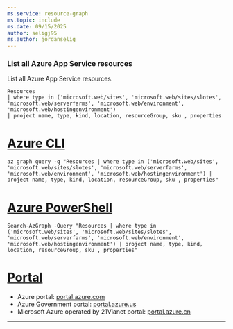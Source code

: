 ```yaml
---
ms.service: resource-graph
ms.topic: include
ms.date: 09/15/2025
author: seligj95
ms.author: jordanselig
---
```


### List all Azure App Service resources

List all Azure App Service resources.

```kusto
Resources
| where type in ('microsoft.web/sites', 'microsoft.web/sites/slotes', 'microsoft.web/serverfarms', 'microsoft.web/environment', 'microsoft.web/hostingenvironment')
| project name, type, kind, location, resourceGroup, sku , properties
```

# [Azure CLI](#tab/azure-cli)

```azurecli-interactive
az graph query -q "Resources | where type in ('microsoft.web/sites', 'microsoft.web/sites/slotes', 'microsoft.web/serverfarms', 'microsoft.web/environment', 'microsoft.web/hostingenvironment') | project name, type, kind, location, resourceGroup, sku , properties"
```

# [Azure PowerShell](#tab/azure-powershell)

```azurepowershell-interactive
Search-AzGraph -Query "Resources | where type in ('microsoft.web/sites', 'microsoft.web/sites/slotes', 'microsoft.web/serverfarms', 'microsoft.web/environment', 'microsoft.web/hostingenvironment') | project name, type, kind, location, resourceGroup, sku , properties"
```

# [Portal](#tab/azure-portal)

- Azure portal: <a href="https://portal.azure.com/#blade/HubsExtension/ArgQueryBlade/query/Resources%0D%0A%7C%20where%20type%20in%20('microsoft.web%2Fsites'%2C%20'microsoft.web%2Fsites%2Fslotes'%2C%20'microsoft.web%2Fserverfarms'%2C%20'microsoft.web%2Fenvironment'%2C%20'microsoft.web%2Fhostingenvironment')%0D%0A%7C%20project%20name%2C%20type%2C%20kind%2C%20location%2C%20resourceGroup%2C%20sku%20%2C%20properties" target="_blank">portal.azure.com</a>
- Azure Government portal: <a href="https://portal.azure.us/#blade/HubsExtension/ArgQueryBlade/query/Resources%0D%0A%7C%20where%20type%20in%20('microsoft.web%2Fsites'%2C%20'microsoft.web%2Fsites%2Fslotes'%2C%20'microsoft.web%2Fserverfarms'%2C%20'microsoft.web%2Fenvironment'%2C%20'microsoft.web%2Fhostingenvironment')%0D%0A%7C%20project%20name%2C%20type%2C%20kind%2C%20location%2C%20resourceGroup%2C%20sku%20%2C%20properties" target="_blank">portal.azure.us</a>
- Microsoft Azure operated by 21Vianet portal: <a href="https://portal.azure.cn/#blade/HubsExtension/ArgQueryBlade/query/Resources%0D%0A%7C%20where%20type%20in%20('microsoft.web%2Fsites'%2C%20'microsoft.web%2Fsites%2Fslotes'%2C%20'microsoft.web%2Fserverfarms'%2C%20'microsoft.web%2Fenvironment'%2C%20'microsoft.web%2Fhostingenvironment')%0D%0A%7C%20project%20name%2C%20type%2C%20kind%2C%20location%2C%20resourceGroup%2C%20sku%20%2C%20properties" target="_blank">portal.azure.cn</a>

---